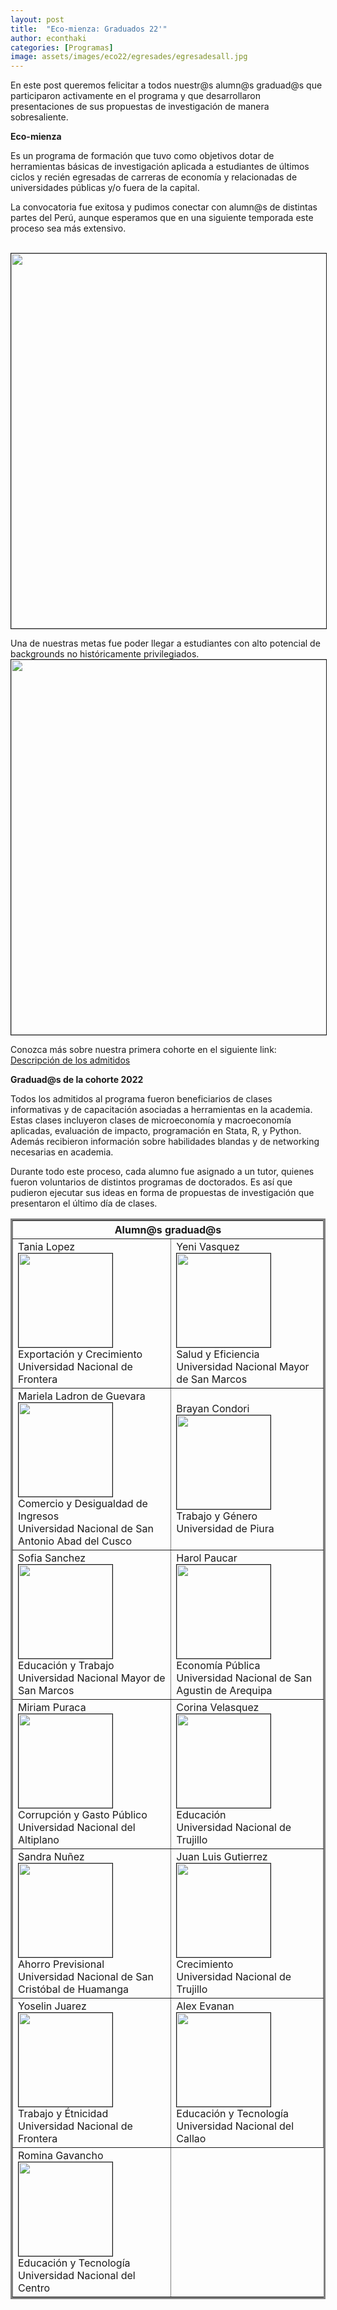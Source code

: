 ```yaml
---
layout: post
title:  "Eco-mienza: Graduados 22'"
author: econthaki
categories: [Programas]
image: assets/images/eco22/egresades/egresadesall.jpg
---
```

En este post queremos felicitar a todos nuestr@s alumn@s graduad@s que participaron activamente en el programa y que desarrollaron presentaciones de sus propuestas de investigación de manera sobresaliente.


**Eco-mienza**

Es un programa de formación que tuvo como objetivos dotar de herramientas básicas de investigación aplicada a estudiantes de últimos ciclos y recién egresadas de carreras de economía y relacionadas de universidades públicas y/o fuera de la capital. 

La convocatoria fue exitosa y pudimos conectar con alumn@s de distintas partes del Perú, aunque esperamos que en una siguiente temporada este proceso sea más extensivo. 

 <br /><img src="{{ site.baseurl }}/assets/images/eco22/diversidadadmitidos.jpg " border=1 height=600 width=600><br /> 

Una de nuestras metas fue poder llegar a estudiantes con alto potencial de backgrounds no históricamente privilegiados. 
 <br /><img src="{{ site.baseurl }}/assets/images/eco22/univadmitidos.jpg " border=1 height=600 width=600><br /> 

Conozca más sobre nuestra primera cohorte en el siguiente link: [Descripción de los admitidos](https://drive.google.com/file/d/1rhSaUVK0ABl7c72CrnJ1KZbMn2zWSLAE/view?usp=sharing)

**Graduad@s de la cohorte 2022**

Todos los admitidos al programa fueron beneficiarios de clases informativas y de capacitación asociadas a herramientas en la academia. Estas clases incluyeron clases de microeconomía y macroeconomía aplicadas, evaluación de impacto, programación en Stata, R, y Python. Además recibieron información sobre habilidades blandas y de networking necesarias en academia. 

Durante todo este proceso, cada alumno fue asignado a un tutor, quienes fueron voluntarios de distintos programas de doctorados. Es así que pudieron ejecutar sus ideas en forma de propuestas de investigación que presentaron el último día de clases. 


<table  border="3" bordercolor="gray" align="center" style="width:100%">
  <tr>
        <th colspan="2">Alumn@s graduad@s </th> 
  </tr>  
  <tr>
    <td> Tania Lopez <br /><img src="{{ site.baseurl }}/assets/images/eco22/egresades/tania_lopez.jpg " border=1 height=150 width=150><br /> Exportación y Crecimiento <br /> Universidad Nacional de Frontera  </td>    
    <td> Yeni Vasquez <br /><img src="{{ site.baseurl }}/assets/images/eco22/egresades/YeniVasquez_foto.jpeg " border=1 height=150 width=150><br /> Salud y Eficiencia <br /> Universidad Nacional Mayor de San Marcos  </td>
  </tr>  
  <tr>
    <td> Mariela Ladron de Guevara <br /><img src="{{ site.baseurl }}/assets/images/eco22/egresades/MARIELA LADRON DE GUEVARA YEPEZ.jpg " border=1 height=150 width=150><br /> Comercio y Desigualdad de Ingresos <br /> Universidad Nacional de San Antonio Abad del Cusco  </td>    
    <td> Brayan Condori <br /><img src="{{ site.baseurl }}/assets/images/eco22/egresades/Brayan_Condori.jpg " border=1 height=150 width=150><br /> Trabajo y Género <br /> Universidad de Piura  </td>

  </tr>
  <tr>
    <td> Sofia Sanchez <br /><img src="{{ site.baseurl }}/assets/images/eco22/egresades/Sofia Sanchez Cardenas.jpg " border=1 height=150 width=150><br /> Educación y Trabajo <br />  Universidad Nacional Mayor de San Marcos </td>    
    <td> Harol Paucar  <br /><img src="{{ site.baseurl }}/assets/images/eco22/egresades/HAROL JHOSEP PAUCAR HUAYLLA.jpg " border=1 height=150 width=150><br /> Economía Pública <br /> Universidad Nacional de San Agustin de Arequipa  </td>
  </tr>
  <tr>  
    <td> Miriam Puraca <br /><img src="{{ site.baseurl }}/assets/images/eco22/egresades/Miriam_Puraca.jfif " border=1 height=150 width=150><br /> Corrupción y Gasto Público <br /> Universidad Nacional del Altiplano  </td>    
    <td> Corina Velasquez <br /><img src="{{ site.baseurl }}/assets/images/eco22/egresades/avatarf.jpg " border=1 height=150 width=150><br /> Educación <br /> Universidad Nacional de Trujillo  </td>    
  </tr>
  <tr>
    <td> Sandra Nuñez  <br /><img src="{{ site.baseurl }}/assets/images/eco22/egresades/Nuñez Velarde Sandra - Fotografía.jpg " border=1 height=150 width=150><br /> Ahorro Previsional <br /> Universidad Nacional de San Cristóbal de Huamanga  </td>
    <td> Juan Luis Gutierrez  <br /><img src="{{ site.baseurl }}/assets/images/eco22/egresades/JuanLuis_Gutierrez.jpg " border=1 height=150 width=150><br /> Crecimiento <br /> Universidad Nacional de Trujillo  </td>    
  </tr>

  <tr>    
    <td> Yoselin Juarez <br /><img src="{{ site.baseurl }}/assets/images/eco22/egresades/Yoselin_Juarez.jpg " border=1 height=150 width=150><br /> Trabajo y Étnicidad <br /> Universidad Nacional de Frontera  </td>
    <td> Alex Evanan <br /><img src="{{ site.baseurl }}/assets/images/eco22/egresades/Alex Evanan.jpg " border=1 height=150 width=150><br /> Educación y Tecnología <br /> Universidad Nacional del Callao</td>    
  </tr>
    <tr>
    <td> Romina Gavancho <br /><img src="{{ site.baseurl }}/assets/images/eco22/egresades/rominagavancho.jpg " border=1 height=150 width=150><br /> Educación y Tecnología <br />  Universidad Nacional del Centro </td>
  </tr>
</table>


